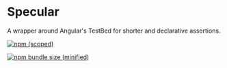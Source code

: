 # Specular

A wrapper around Angular's TestBed for shorter and declarative assertions.

[![npm (scoped)](https://img.shields.io/npm/v/@bwawan/specular.svg)](https://github.com/brandoncorrea/npm-angular/tree/master/projects/bwawan/specular)

[![npm bundle size (minified)](https://img.shields.io/bundlephobia/min/@bwawan/specular.svg)](https://github.com/brandoncorrea/npm-angular/tree/master/projects/bwawan/specular)
